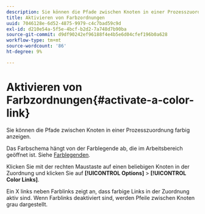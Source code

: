 ```yaml
---
description: Sie können die Pfade zwischen Knoten in einer Prozesszuordnung farbig anzeigen.
title: Aktivieren von Farbzordnungen
uuid: 7046128e-6d52-4875-9979-c4c7bad59c9d
exl-id: d210e54a-5f5e-4bcf-b2d2-7a748d7b90ba
source-git-commit: d9df90242ef96188f4e4b5e6d04cfef196b0a628
workflow-type: tm+mt
source-wordcount: '86'
ht-degree: 9%

---
```


# Aktivieren von Farbzordnungen{#activate-a-color-link}

Sie können die Pfade zwischen Knoten in einer Prozesszuordnung farbig anzeigen.

Das Farbschema hängt von der Farblegende ab, die im Arbeitsbereich geöffnet ist. Siehe [Farblegenden](../../../../home/c-get-started/c-analysis-vis/c-legends/c-color-leg.md#concept-f84d51dc0d6547f981d0642fc2d01358).

Klicken Sie mit der rechten Maustaste auf einen beliebigen Knoten in der Zuordnung und klicken Sie auf **[!UICONTROL Options]** > **[!UICONTROL Color Links]**.

Ein X links neben Farblinks zeigt an, dass farbige Links in der Zuordnung aktiv sind. Wenn Farblinks deaktiviert sind, werden Pfeile zwischen Knoten grau dargestellt.
